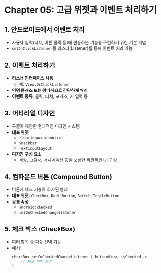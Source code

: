 # Chapter 05: 고급 위젯과 이벤트 처리하기

## 1. 안드로이드에서 이벤트 처리
- 사용자 입력(터치, 버튼 클릭 등)에 반응하는 기능을 구현하기 위한 기본 개념
- `setOnClickListener` 등 리스너(Listener)를 통해 이벤트 처리 가능

## 2. 이벤트 처리하기
- **리스너 인터페이스 사용**
  - 예: `View.OnClickListener`
- **익명 클래스 또는 람다식으로 간단하게 처리**
- **이벤트 종류**: 클릭, 터치, 포커스, 키 입력 등

## 3. 머티리얼 디자인
- 구글이 제안한 현대적인 디자인 시스템
- **대표 위젯**
  - `FloatingActionButton`
  - `Snackbar`
  - `TextInputLayout`
- **디자인 구성 요소**
  - 색상, 그림자, 애니메이션 등을 포함한 직관적인 UI 구성

## 4. 컴파운드 버튼 (Compound Button)
- 버튼에 체크 기능이 추가된 형태
- **대표 위젯**: `CheckBox`, `RadioButton`, `Switch`, `ToggleButton`
- **공통 속성**
  - `android:checked`
  - `setOnCheckedChangeListener`

## 5. 체크 박스 (CheckBox)
- 여러 항목 중 다중 선택 가능
- 예시:
  ```kotlin
  checkBox.setOnCheckedChangeListener { buttonView, isChecked ->
      // 체크 여부 처리
  }

